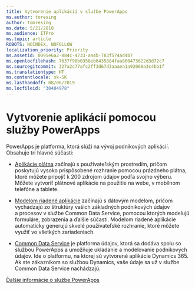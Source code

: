 ```yaml
---
title: Vytvorenie aplikácií v službe PowerApps
ms.author: toresing
author: tomresing
ms.date: 5/21/2018
ms.audience: ITPro
ms.topic: article
ROBOTS: NOINDEX, NOFOLLOW
localization_priority: Priority
ms.assetid: 0095e6a2-884c-4733-aa4b-783f574ad4b7
ms.openlocfilehash: 7637f90b0358eb6435884faa860473622d3d72c7
ms.sourcegitcommit: 327a2c77afc2ff3d67d3aaaea1a92068a3c4bb1f
ms.translationtype: HT
ms.contentlocale: sk-SK
ms.lasthandoff: 08/06/2019
ms.locfileid: "30404978"
---
```

# <a name="create-apps-with-powerapps"></a>Vytvorenie aplikácií pomocou služby PowerApps

PowerApps je platforma, ktorá slúži na vývoj podnikových aplikácií. Obsahuje tri hlavné súčasti: 
  
- [Aplikácie plátna](https://go.microsoft.com/fwlink/?linkid=874495) začínajú s používateľským prostredím, pričom poskytujú vysoko prispôsobené rozhranie pomocou prázdneho plátna, ktoré môžete pripojiť k 200 zdrojom údajov podľa svojho výberu. Môžete vytvoriť plátnové aplikácie na použitie na webe, v mobilnom telefóne a tablete. 
    
- [Modelom riadené aplikácie](https://go.microsoft.com/fwlink/?linkid=874496) začínajú s dátovým modelom, pričom vychádzajú zo štruktúry vašich základných podnikových údajov a procesov v službe Common Data Service, pomocou ktorých modelujú formuláre, zobrazenia a ďalšie súčasti. Modelom riadené aplikácie automaticky generujú skvelé používateľské rozhranie, ktoré môžete využiť vo všetkých zariadeniach. 
    
- [Common Data Service](https://go.microsoft.com/fwlink/?linkid=874497) je platforma údajov, ktorá sa dodáva spolu so službou PowerApps a umožňuje ukladanie a modelovanie podnikových údajov. Ide o platformu, na ktorej sú vytvorené aplikácie Dynamics 365. Ak ste zákazníkom so službou Dynamics, vaše údaje sa už v službe Common Data Service nachádzajú. 
    
[Ďalšie informácie o službe PowerApps](https://go.microsoft.com/fwlink/?linkid=874498)
  

